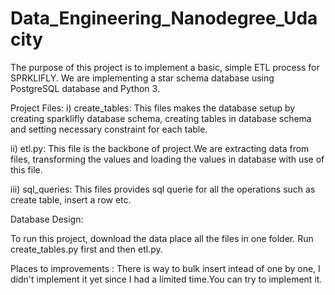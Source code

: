 # Data_Engineering_Nanodegree_Udacity
The purpose of this project is to implement a basic, simple ETL process for SPRKLIFLY.
We are implementing a star schema database using PostgreSQL database and Python 3.

Project Files:
i)   create_tables: This files makes the database setup by creating sparklifly database schema, 
                    creating tables in database schema and setting necessary constraint for each table.

ii)  etl.py:  This file is the backbone of project.We are extracting data from files, transforming the values
              and loading the values in database with use of this file.

iii) sql_queries: This files provides sql querie for all the operations such as create table, insert a row etc.

Database Design:
<img source="https://udacity-reviews-uploads.s3.us-west-2.amazonaws.com/_attachments/33760/1591881849/Song_ERD.png"/>

To run this project, download the data place all the files in one folder. Run create_tables.py first and then etl.py.

Places to improvements : There is way to bulk insert intead of one by one, I didn't implement it yet since I had a limited time.You can try to implement it.
